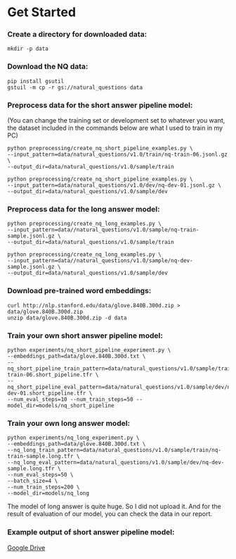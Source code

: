 # Get Started

### Create a directory for downloaded data:

```shell
mkdir -p data
```
### Download the NQ data:

```shell
pip install gsutil
gstuil -m cp -r gs://natural_questions data
```

### Preprocess data for the short answer pipeline model:
(You can change the training set or development set to whatever you want, the dataset included in the commands below are what I used to train in my PC)

```shell
python preprocessing/create_nq_short_pipeline_examples.py \
--input_pattern=data/natural_questions/v1.0/train/nq-train-06.jsonl.gz \
--output_dir=data/natural_questions/v1.0/sample/train

python preprocessing/create_nq_short_pipeline_examples.py \
--input_pattern=data/natural_questions/v1.0/dev/nq-dev-01.jsonl.gz \
--output_dir=data/natural_questions/v1.0/sample/dev
```

### Preprocess data for the long answer model:

```shell
python preprocessing/create_nq_long_examples.py \
--input_pattern=data//natural_questions/v1.0/sample/nq-train-sample.jsonl.gz \
--output_dir=data/natural_questions/v1.0/sample/train

python preprocessing/create_nq_long_examples.py \
--input_pattern=data//natural_questions/v1.0/sample/nq-dev-sample.jsonl.gz \
--output_dir=data/natural_questions/v1.0/sample/dev 
```

### Download pre-trained word embeddings:
```shell
curl http://nlp.stanford.edu/data/glove.840B.300d.zip > data/glove.840B.300d.zip
unzip data/glove.840B.300d.zip -d data
```

### Train your own short answer pipeline model:
```shell
python experiments/nq_short_pipeline_experiment.py \
--embeddings_path=data/glove.840B.300d.txt \
--nq_short_pipeline_train_pattern=data/natural_questions/v1.0/sample/train/nq-train-06.short_pipeline.tfr \
--nq_short_pipeline_eval_pattern=data/natural_questions/v1.0/sample/dev/nq-dev-01.short_pipeline.tfr \
--num_eval_steps=10 --num_train_steps=50 --model_dir=models/nq_short_pipeline

```

### Train your own long answer model:
```shell
python experiments/nq_long_experiment.py \
--embeddings_path=data/glove.840B.300d.txt \
--nq_long_train_pattern=data/natural_questions/v1.0/sample/train/nq-train-sample.long.tfr \
--nq_long_eval_pattern=data/natural_questions/v1.0/sample/dev/nq-dev-sample.long.tfr \
--num_eval_steps=50 \
--batch_size=4 \
--num_train_steps=200 \
--model_dir=models/nq_long
```
The model of long answer is quite huge. So I did not upload it. And for the result of evaluation of our model, you can check the data in our report.

### Example output of short answer pipeline model:
[Google Drive](https://drive.google.com/drive/folders/1mUIgolfLt6c2_0ffkiHI80gMoWW8lODh?usp=sharing)
